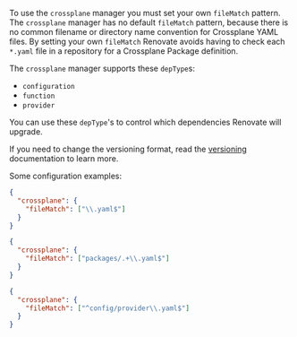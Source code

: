 To use the `crossplane` manager you must set your own `fileMatch` pattern.
The `crossplane` manager has no default `fileMatch` pattern, because there is no common filename or directory name convention for Crossplane YAML files.
By setting your own `fileMatch` Renovate avoids having to check each `*.yaml` file in a repository for a Crossplane Package definition.

The `crossplane` manager supports these `depType`s:

- `configuration`
- `function`
- `provider`

You can use these `depType`'s to control which dependencies Renovate will upgrade.

If you need to change the versioning format, read the [versioning](../../../modules/versioning.md) documentation to learn more.

Some configuration examples:

```json title="If most .yaml files are for Crossplane"
{
  "crossplane": {
    "fileMatch": ["\\.yaml$"]
  }
}
```

```json title="For Crossplane files in a packages/ directory"
{
  "crossplane": {
    "fileMatch": ["packages/.+\\.yaml$"]
  }
}
```

```json title="For a single Crossplane file"
{
  "crossplane": {
    "fileMatch": ["^config/provider\\.yaml$"]
  }
}
```
